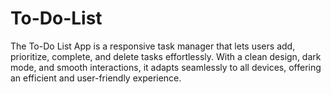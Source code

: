 # To-Do-List
The To-Do List App is a responsive task manager that lets users add, prioritize, complete, and delete tasks effortlessly. With a clean design, dark mode, and smooth interactions, it adapts seamlessly to all devices, offering an efficient and user-friendly experience.
